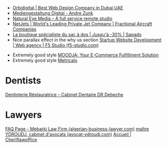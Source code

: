 - [Orbidigital | Best Web Design Company in Dubai UAE](https://orbidigital.ae/)
- [Mediengestaltung Digital - Andre Zunk](https://mediengestaltung.digital/)
- [Natural Eye Media – A full service remote studio](https://naturaleyemedia.com/)
- [NetJets | World's Leading Private Jet Company | Fractional Aircraft Companies](https://www.netjets.com/en-us/)
- [La boutique spécialiste du sac à dos | Jusqu'à -30% | Saqado](https://saqado.fr/)
- Nice parallax effect in the why us section [Startup Website Development | Web agency | F5 Studio (f5-studio.com)](https://f5-studio.com/services/websites-for-startups/)
* Extremely good style [MOODJA: Your E-Commerce Fulfillment Solution](https://www.moodja.com/en)
* Extremely good style [Metricalo](https://metricalo.com/)

# Dentists
[Dentisterie Réstauratrice – Cabinet Dentaire DR Debeche](https://www.drdebeche.com/index.php/services/restorative-dentistry/)


# Lawyers
[FAQ Page - Mebarki Law Firm (algerian-business-lawyer.com)](https://algerian-business-lawyer.com/faq-page/)
[maître YDROUDJ, cabinet d'avocats (avocat-ydroudj.com)](http://www.avocat-ydroudj.com/index.html)
[Accueil | Cheriflawoffice](https://cheriflawoffice.wixsite.com/cheriflawoffice)
